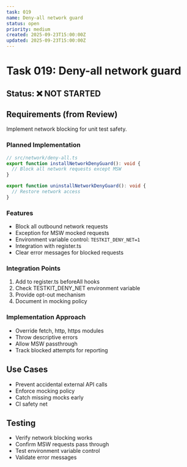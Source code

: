 ```yaml
---
task: 019
name: Deny-all network guard
status: open
priority: medium
created: 2025-09-23T15:00:00Z
updated: 2025-09-23T15:00:00Z
---
```


# Task 019: Deny-all network guard

## Status: ❌ NOT STARTED

## Requirements (from Review)

Implement network blocking for unit test safety.

### Planned Implementation
```typescript
// src/network/deny-all.ts
export function installNetworkDenyGuard(): void {
  // Block all network requests except MSW
}

export function uninstallNetworkDenyGuard(): void {
  // Restore network access
}
```

### Features
- Block all outbound network requests
- Exception for MSW mocked requests
- Environment variable control: `TESTKIT_DENY_NET=1`
- Integration with register.ts
- Clear error messages for blocked requests

### Integration Points
1. Add to register.ts beforeAll hooks
2. Check TESTKIT_DENY_NET environment variable
3. Provide opt-out mechanism
4. Document in mocking policy

### Implementation Approach
- Override fetch, http, https modules
- Throw descriptive errors
- Allow MSW passthrough
- Track blocked attempts for reporting

## Use Cases
- Prevent accidental external API calls
- Enforce mocking policy
- Catch missing mocks early
- CI safety net

## Testing
- Verify network blocking works
- Confirm MSW requests pass through
- Test environment variable control
- Validate error messages